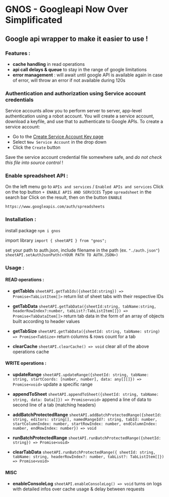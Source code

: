 # GNOS - Googleapi Now Over Simplificated

## Google api wrapper to make it easier to use !

### Features :

- **cache handling** in read operations
- **api call delays & queue** to stay in the range of google limitations
- **error management** : will await until google API is available again in case of error, will throw an error if not available during 120s

### Authentication and authorization using Service account credentials

Service accounts allow you to perform server to server, app-level authentication using a robot account.  You will create a service account, download a keyfile, and use that to authenticate to Google APIs.  To create a service account:
- Go to the [Create Service Account Key page](https://console.cloud.google.com/apis/credentials/serviceaccountkey)
- Select `New Service Account` in the drop down
- Click the `Create` button

Save the service account credential file somewhere safe, and *do not check this file into source control* ! 

### Enable spreadsheet API :

On the left menu go to `APIs and services` / `Enabled APIs and services`
Click on the top button `+ ENABLE APIS AND SERVICES`
Type `spreadsheet` in the search bar
Click on the result, then on the button `ENABLE`

`https://www.googleapis.com/auth/spreadsheets`

### Installation :

install package
`npm i gnos`

import library
`import { sheetAPI } from "gnos";`

set your path to auth.json, include filename in the path (ex. `"./auth.json"`)
`sheetAPI.setAuthJsonPath(<YOUR PATH TO AUTH.JSON>)`

### Usage :

#### READ operations :

- **getTabIds**
`sheetAPI.getTabIds({sheetId:string}) => Promise<TabListItem[]>`
return list of sheet tabs with their respective IDs

- **getTabData**
`sheetAPI.getTabData({sheetId:string, tabName:string, headerRowIndex?:number, tabList?:TabListItem[]}) => Promise<TabDataItem[]>`
return tab data in the form of an array of objects built according to header values

- **getTabSize**
`sheetAPI.getTabData({sheetId: string, tabName: string) => Promise<TabSize>`
return columns & rows count for a tab

- **clearCache**
`sheetAPI.clearCache() => void`
clear all of the above operations cache

#### WRITE operations :

- **updateRange**
`sheetAPI.updateRange({sheetId: string, tabName: string, startCoords: [number, number], data: any[][]}) => Promise<void>`
update a specific range

- **appendToSheet**
`sheetAPI.appendToSheet({sheetId: string, tabName: string, data: Data[]}) => Promise<void>`
append a line of data to second line of a tab (matching headers)

- **addBatchProtectedRange**
`sheetAPI.addBatchProtectedRange({sheetId: string, editors: string[], namedRangeId?: string, tabId: number, startColumnIndex: number, startRowIndex: number, endColumnIndex: number, endRowIndex: number}) => void`

- **runBatchProtectedRange**
`sheetAPI.runBatchProtectedRange({sheetId: string}) => Promise<void>`

- **clearTabData**
`sheetAPI.runBatchProtectedRange({ sheetId: string, tabName: string, headerRowIndex?: number, tabList?: TabListItem[]}) => Promise<void>`

#### MISC

- **enableConsoleLog**
`sheetAPI.enableConsoleLog() => void`
turns on logs with detailed infos over cache usage & delay between requests
